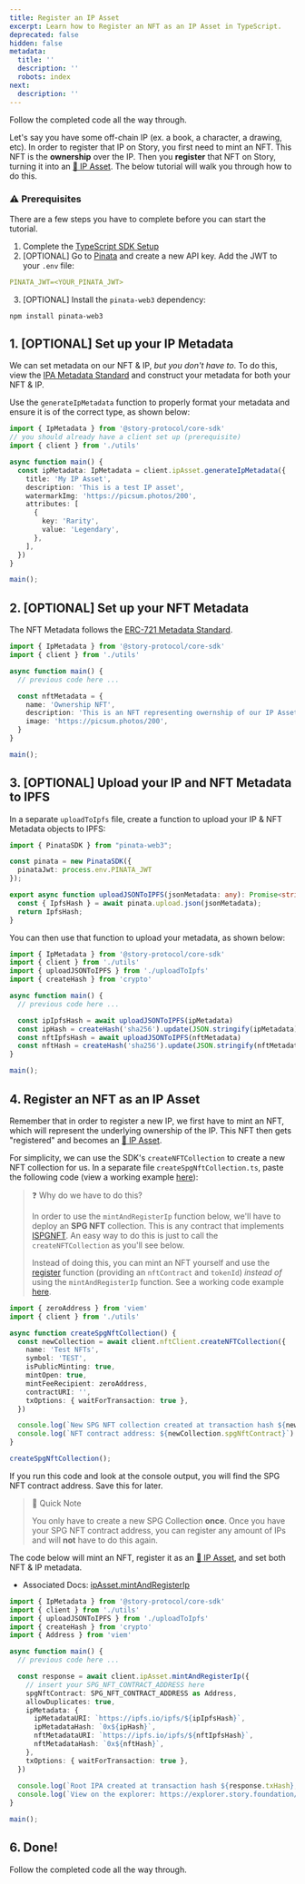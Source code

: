```yaml
---
title: Register an IP Asset
excerpt: Learn how to Register an NFT as an IP Asset in TypeScript.
deprecated: false
hidden: false
metadata:
  title: ''
  description: ''
  robots: index
next:
  description: ''
---
```

<Cards columns={1}>
  <Card title="Completed Code" href="https://github.com/storyprotocol/typescript-tutorial/blob/main/scripts/simpleMintAndRegisterSpg.ts" icon="fa-thumbs-up" iconColor="#51af51" target="_blank">
    Follow the completed code all the way through.
  </Card>
</Cards>

Let's say you have some off-chain IP (ex. a book, a character, a drawing, etc). In order to register that IP on Story, you first need to mint an NFT. This NFT is the **ownership** over the IP. Then you **register** that NFT on Story, turning it into an [🧩 IP Asset](doc:ip-asset). The below tutorial will walk you through how to do this.

### :warning: Prerequisites

There are a few steps you have to complete before you can start the tutorial.

1. Complete the [TypeScript SDK Setup](doc:typescript-sdk-setup)
2. \[OPTIONAL] Go to [Pinata](https://pinata.cloud/) and create a new API key. Add the JWT to your `.env` file:

```yaml .env
PINATA_JWT=<YOUR_PINATA_JWT>
```

3. \[OPTIONAL] Install the `pinata-web3` dependency:

```Text Terminal
npm install pinata-web3
```

## 1. \[OPTIONAL] Set up your IP Metadata

We can set metadata on our NFT & IP, *but you don't have to*. To do this, view the [IPA Metadata Standard](doc:ipa-metadata-standard) and construct your metadata for both your NFT & IP.

Use the `generateIpMetadata` function to properly format your metadata and ensure it is of the correct type, as shown below:

```typescript main.ts
import { IpMetadata } from '@story-protocol/core-sdk'
// you should already have a client set up (prerequisite)
import { client } from './utils'

async function main() {
  const ipMetadata: IpMetadata = client.ipAsset.generateIpMetadata({
    title: 'My IP Asset',
    description: 'This is a test IP asset',
    watermarkImg: 'https://picsum.photos/200',
    attributes: [
      {
        key: 'Rarity',
        value: 'Legendary',
      },
    ],
  })
}

main();
```

## 2. \[OPTIONAL] Set up your NFT Metadata

The NFT Metadata follows the [ERC-721 Metadata Standard](https://eips.ethereum.org/EIPS/eip-721).

```typescript main.ts
import { IpMetadata } from '@story-protocol/core-sdk'
import { client } from './utils'

async function main() {
  // previous code here ...

  const nftMetadata = {
    name: 'Ownership NFT',
    description: 'This is an NFT representing owernship of our IP Asset.',
    image: 'https://picsum.photos/200',
  }
}

main();
```

## 3. \[OPTIONAL] Upload your IP and NFT Metadata to IPFS

In a separate `uploadToIpfs` file, create a function to upload your IP & NFT Metadata objects to IPFS:

```typescript uploadToIpfs.ts
import { PinataSDK } from "pinata-web3";

const pinata = new PinataSDK({
  pinataJwt: process.env.PINATA_JWT
});

export async function uploadJSONToIPFS(jsonMetadata: any): Promise<string> {
  const { IpfsHash } = await pinata.upload.json(jsonMetadata);
  return IpfsHash;
}
```

You can then use that function to upload your metadata, as shown below:

```typescript main.ts
import { IpMetadata } from '@story-protocol/core-sdk'
import { client } from './utils'
import { uploadJSONToIPFS } from './uploadToIpfs'
import { createHash } from 'crypto'

async function main() {
  // previous code here ...

  const ipIpfsHash = await uploadJSONToIPFS(ipMetadata)
  const ipHash = createHash('sha256').update(JSON.stringify(ipMetadata)).digest('hex')
  const nftIpfsHash = await uploadJSONToIPFS(nftMetadata)
  const nftHash = createHash('sha256').update(JSON.stringify(nftMetadata)).digest('hex')
}

main();
```

## 4. Register an NFT as an IP Asset

Remember that in order to register a new IP, we first have to mint an NFT, which will represent the underlying ownership of the IP. This NFT then gets "registered" and becomes an [🧩 IP Asset](doc:ip-asset).

For simplicity, we can use the SDK's `createNFTCollection` to create a new NFT collection for us. In a separate file `createSpgNftCollection.ts`, paste the following code (view a working example [here](https://github.com/storyprotocol/typescript-tutorial/blob/main/scripts/utils/createSpgNftCollection.ts)):

> ❓ Why do we have to do this?
>
> In order to use the `mintAndRegisterIp` function below, we'll have to deploy an **SPG NFT** collection. This is any contract that implements [ISPGNFT](https://github.com/storyprotocol/protocol-periphery-v1/blob/main/contracts/interfaces/ISPGNFT.sol). An easy way to do this is just to call the `createNFTCollection` as you'll see below.
>
> Instead of doing this, you can mint an NFT yourself and use the [register](https://docs.story.foundation/docs/sdk-ipasset#/register) function (providing an `nftContract` and `tokenId`) *instead of* using the `mintAndRegisterIp` function. See a working code example [here](https://github.com/storyprotocol/typescript-tutorial/blob/main/scripts/simpleMintAndRegister.ts).

```typescript createSpgNftCollection.ts
import { zeroAddress } from 'viem'
import { client } from './utils'

async function createSpgNftCollection() {
  const newCollection = await client.nftClient.createNFTCollection({
    name: 'Test NFTs',
    symbol: 'TEST',
    isPublicMinting: true,
    mintOpen: true,
    mintFeeRecipient: zeroAddress,
    contractURI: '',
    txOptions: { waitForTransaction: true },
  })

  console.log(`New SPG NFT collection created at transaction hash ${newCollection.txHash}`)
  console.log(`NFT contract address: ${newCollection.spgNftContract}`)
}

createSpgNftCollection();
```

If you run this code and look at the console output, you will find the SPG NFT contract address. Save this for later.

> 📘 Quick Note
>
> You only have to create a new SPG Collection **once**. Once you have your SPG NFT contract address, you can register any amount of IPs and will **not** have to do this again.

The code below will mint an NFT, register it as an [🧩 IP Asset](doc:ip-asset), and set both NFT & IP metadata.

* Associated Docs: [ipAsset.mintAndRegisterIp](https://docs.story.foundation/docs/sdk-ipasset#/mintandregisterip)

```typescript main.ts
import { IpMetadata } from '@story-protocol/core-sdk'
import { client } from './utils'
import { uploadJSONToIPFS } from './uploadToIpfs'
import { createHash } from 'crypto'
import { Address } from 'viem'

async function main() {
  // previous code here ...

  const response = await client.ipAsset.mintAndRegisterIp({
    // insert your SPG_NFT_CONTRACT_ADDRESS here
    spgNftContract: SPG_NFT_CONTRACT_ADDRESS as Address,
    allowDuplicates: true,
    ipMetadata: {
      ipMetadataURI: `https://ipfs.io/ipfs/${ipIpfsHash}`,
      ipMetadataHash: `0x${ipHash}`,
      nftMetadataURI: `https://ipfs.io/ipfs/${nftIpfsHash}`,
      nftMetadataHash: `0x${nftHash}`,
    },
    txOptions: { waitForTransaction: true },
  })
  
  console.log(`Root IPA created at transaction hash ${response.txHash}, IPA ID: ${response.ipId}`)
  console.log(`View on the explorer: https://explorer.story.foundation/ipa/${response.ipId}`)
}

main();
```

## 6. Done!

<Cards columns={1}>
  <Card title="Completed Code" href="https://github.com/storyprotocol/typescript-tutorial/blob/main/scripts/simpleMintAndRegisterSpg.ts" icon="fa-thumbs-up" iconColor="#51af51" target="_blank">
    Follow the completed code all the way through.
  </Card>
</Cards>